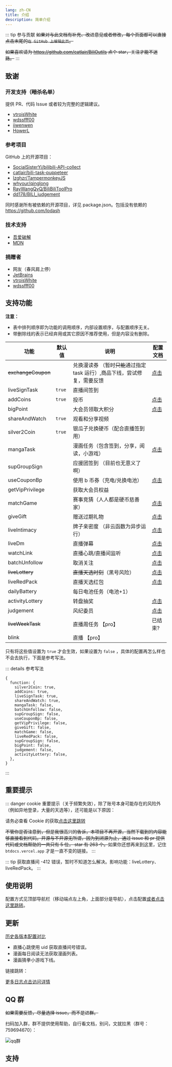```yaml
---
lang: zh-CN
title: 介绍
description: 简单介绍
---
```


::: tip 参与贡献
~~如果对与此文档有补充、改进意见或者修改，每个页面都可以直接点击末尾的`在 GitHub 上编辑此页`。~~

~~如果喜欢请为 <https://github.com/catlair/BiliOutils> 点个 star，关注才能不迷路。~~
:::

## 致谢

### 开发支持（~~暗杀名单~~）

提供 PR、代码 Issue 或者较为完整的逻辑建议。

- [vtroisWhite](https://github.com/vtroisWhite)
- [wdssfff00](https://github.com/wdssfff00)
- [iiwenwen](https://github.com/iiwenwen)
- [HowerL](https://github.com/HowerL)

### 参考项目

GitHub 上的开源项目：

- [SocialSisterYi/bilibili-API-collect](https://github.com/SocialSisterYi/bilibili-API-collect)
- [catlair/bili-task-puppeteer](https://github.com/catlair/bili-task-puppeteer)
- [lzghzr/TampermonkeyJS](https://github.com/lzghzr/TampermonkeyJS)
- [whyour/qinglong](https://github.com/whyour/qinglong)
- [RayWangQvQ/BiliBiliToolPro](https://github.com/RayWangQvQ/BiliBiliToolPro)
- [dd178/BILI_judgement](https://github.com/dd178/BILI_judgement)

同时感谢所有被依赖的开源项目，详见 package.json。包括没有依赖的 https://github.com/lodash

### 技术支持

- [吾爱破解](https://www.52pojie.cn/)
- [MDN](https://www.52pojie.cn//)

### 捐赠者

- 网友（春风肩上停）
- [JetBrains](https://www.jetbrains.com/zh-cn/community/opensource)
- [vtroisWhite](https://github.com/vtroisWhite)
- [wdssfff00](https://github.com/wdssfff00)

## 支持功能 <Badge v-if="isRefreshed" type="tip" :text="`版本${tagName}`" vertical="top" />

**注意：**

- 表中排列顺序即为功能的调用顺序，内部设置顺序，与配置顺序无关。
- 带删除线的表示已经弃用或其它原因不推荐使用，但是内容没有删除。

| 功能               | 默认值 | 说明                                                                       | 配置文档                              |
| ------------------ | ------ | -------------------------------------------------------------------------- | ------------------------------------- |
| ~~exchangeCoupon~~ |        | 兑换漫读券 （暂时~~只能~~通过指定 task 运行）,商品下线，尝试修复，需要反馈 | [点击](../config/func.md#兑换漫读券)  |
| liveSignTask       | `true` | 直播间签到                                                                 |                                       |
| addCoins           | `true` | 投币                                                                       | [点击](../config/func.md#投币)        |
| bigPoint           |        | 大会员领取大积分                                                           | [点击](../config/func.md#大积分)      |
| shareAndWatch      | `true` | 观看和分享视频                                                             |                                       |
| silver2Coin        | `true` | 银瓜子兑换硬币（配合直播签到用）                                           |                                       |
| mangaTask          |        | 漫画任务（包含签到，分享，阅读，小游戏）                                   | [点击](../config/func.md#漫画任务)    |
| supGroupSign       |        | 应援团签到 （目前也无意义了啊）                                            |                                       |
| useCouponBp        |        | 使用 b 币券（充电/兑换电池）                                               | [点击](../config/func.md#使用-b-币券) |
| getVipPrivilege    |        | 获取大会员权益                                                             |                                       |
| matchGame          |        | 赛事竞猜（人人都是硬币慈善家）                                             | [点击](../config/func.md#竞猜)        |
| giveGift           |        | 赠送过期礼物                                                               | [点击](../config/func.md#直播间礼物)  |
| liveIntimacy       |        | 牌子亲密度 （非云函数为异步运行）                                          | [点击](../config/func.md#粉丝亲密度)  |
| liveDm             |        | 直播弹幕                                                                   | [点击](../config/func.md#直播弹幕)    |
| watchLink          |        | 直播心跳/直播间监听                                                        | [点击](../config/func.md#直播心跳)    |
| batchUnfollow      |        | 取消关注                                                                   | [点击](../config/func.md#取关分组)    |
| ~~liveLottery~~    |        | ~~直播天选时刻~~（黑号风险）                                               | [点击](../config/func.md#天选时刻)    |
| liveRedPack        |        | 直播天选红包                                                               | [点击](../config/func.md#天选红包)    |
| dailyBattery       |        | 每日电池任务（电池+1）                                                     |                                       |
| activityLottery    |        | 转盘抽奖                                                                   | [点击](../config/func.md#转盘抽奖)    |
| judgement          |        | 风纪委员                                                                   | [点击](../config/func.md#风纪委员)    |
| ~~liveWeekTask~~   |        | 直播周任务 【pro】                                                         | 已结束?                               |
| blink              |        | 直播 【pro】                                                               |                                       |

只有将这些值设置为 `true` 才会生效，如果设置为 `false` ，具体的配置再怎么样也不会去执行，下面是参考写法。

::: details 参考写法

```json5
{
  function: {
    silver2Coin: true,
    addCoins: true,
    liveSignTask: true,
    shareAndWatch: true,
    mangaTask: false,
    batchUnfollow: false,
    supGroupSign: false,
    useCouponBp: false,
    getVipPrivilege: false,
    giveGift: false,
    matchGame: false,
    liveRedPack: false,
    supGroupSign: false,
    bigPoint: false,
    judgement: false,
    activityLottery: false,
  },
}
```

:::

## 重要提示

::: danger
cookie 重要提示（关于频繁失效），除了账号本身可能存在的风险外（例如异地登录，大量的天选等），还可能是以下原因：

请务必查看 Cookie 的获取[点击这里跳转](../config/get_value.md)

~~不管你是否注意到，但是我很高兴的告诉，本项目不再开源，当然下载到的内容能够直接看到代码。开源与不开源无所谓，因为到闭源为止，通过 issue 和 pr 提供代码或文档帮助的一共只有 5 位， star 有 263 个。~~如果你还想再来到这里，记住 `btdocs.vercel.app` 才是一直不变的链接。
:::

::: tip
获取直播间 -412 错误，暂时不知道怎么解决。影响功能：liveLottery、liveRedPack。
:::

## 使用说明

配置方式见顶部导航栏（移动端点左上角，上面部分是导航），点击配置[或者点击这里跳转](../config/)。

## 更新

[历史各版本配置对比](/config/version.md)

- <Badge type="warning" text="修复" vertical="middle" /> 直播心跳使用 uid 获取直播间号错误。
- <Badge type="warning" text="修复" vertical="middle" /> 漫画每日阅读无法获取漫画列表。
- <Badge type="danger" text="警告" vertical="middle" /> 漫画猜拳小游戏下线。

链接跳转：

[更多日志点击访问详情](./update.md)

## QQ 群

~~如果需要反馈，尽量选择 issue，而不是进群。~~

扫码加入群，群不提供使用帮助，自行看文档，别问，文就拉黑（群号：759694670）：

![qq群](/images/qq_group.png)

## 支持

<SponsorShip></SponsorShip>
